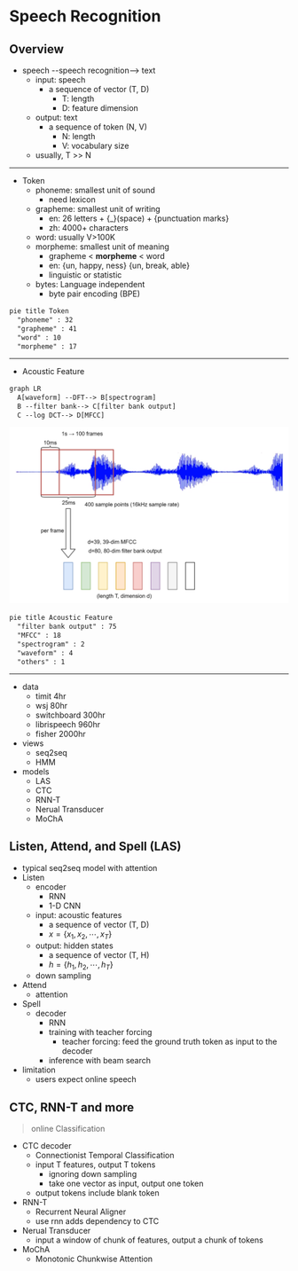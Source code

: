 # Speech Recognition

## Overview

- speech --speech recognition--> text
  - input: speech 
    - a sequence of vector (T, D)
      - T: length
      - D: feature dimension
  - output: text
    - a sequence of token (N, V)
      - N: length
      - V: vocabulary size
  - usually, T >> N

---

- Token
  - phoneme: smallest unit of sound
    - need lexicon 
  - grapheme: smallest unit of writing
    - en: 26 letters + {_}(space) + {punctuation marks}
    - zh: 4000+ characters 
  - word: usually V>100K
  - morpheme: smallest unit of meaning
    - grapheme < **morpheme** < word
    - en: {un, happy, ness} {un, break, able}
    - linguistic or statistic
  - bytes: Language independent
    - byte pair encoding (BPE)

```mermaid
pie title Token
  "phoneme" : 32
  "grapheme" : 41
  "word" : 10
  "morpheme" : 17
```

---

- Acoustic Feature

```mermaid
graph LR
  A[waveform] --DFT--> B[spectrogram]
  B --filter bank--> C[filter bank output]
  C --log DCT--> D[MFCC]
```

![acous](images/acoustic_feature.png)

```mermaid
pie title Acoustic Feature
  "filter bank output" : 75
  "MFCC" : 18
  "spectrogram" : 2
  "waveform" : 4
  "others" : 1
```

---

- data
  - timit 4hr
  - wsj 80hr
  - switchboard 300hr
  - librispeech 960hr
  - fisher 2000hr
- views
  - seq2seq
  - HMM
- models
  - LAS
  - CTC
  - RNN-T
  - Nerual Transducer
  - MoChA

## Listen, Attend, and Spell (LAS)

- typical seq2seq model with attention
- Listen
  - encoder
    - RNN
    - 1-D CNN
  - input: acoustic features
    - a sequence of vector (T, D)
    - $x = \{x_1, x_2, \cdots, x_T\}$
  - output: hidden states
    - a sequence of vector (T, H)
    - $h = \{h_1, h_2, \cdots, h_T\}$
  - down sampling
- Attend
  - attention
- Spell
  - decoder
    - RNN
    - training with teacher forcing
      - teacher forcing: feed the ground truth token as input to the decoder
    - inference with beam search
- limitation
  - users expect online speech

## CTC, RNN-T and more

> online Classification

- CTC decoder
  - Connectionist Temporal Classification
  - input T features, output T tokens
    - ignoring down sampling
    - take one vector as input, output one token
  - output tokens include blank token
- RNN-T
  - Recurrent Neural Aligner
  - use rnn adds dependency to CTC
- Nerual Transducer
  - input a window of chunk of features, output a chunk of tokens
- MoChA
  - Monotonic Chunkwise Attention